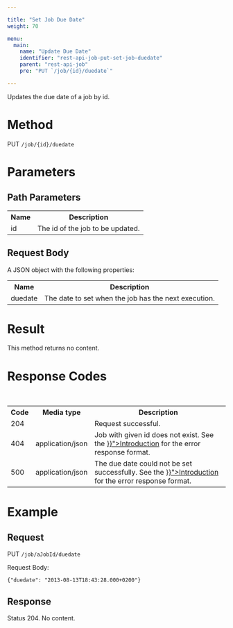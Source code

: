 ```yaml
---

title: "Set Job Due Date"
weight: 70

menu:
  main:
    name: "Update Due Date"
    identifier: "rest-api-job-put-set-job-duedate"
    parent: "rest-api-job"
    pre: "PUT `/job/{id}/duedate`"

---
```



Updates the due date of a job by id.


# Method

PUT `/job/{id}/duedate`


# Parameters

## Path Parameters

<table class="table table-striped">
  <tr>
    <th>Name</th>
    <th>Description</th>
  </tr>
  <tr>
    <td>id</td>
    <td>The id of the job to be updated.</td>
  </tr>
</table>

## Request Body

A JSON object with the following properties:

<table class="table table-striped">
  <tr>
    <th>Name</th>
    <th>Description</th>
  </tr>
  <tr>
    <td>duedate</td>
    <td>The date to set when the job has the next execution.</td>
  </tr>
</table>


# Result

This method returns no content.


# Response Codes

<table class="table table-striped">
  <tr>
    <th>Code</th>
    <th>Media type</th>
    <th>Description</th>
  </tr>
  <tr>
    <td>204</td>
    <td></td>
    <td>Request successful.</td>
  </tr>
  <tr>
    <td>404</td>
    <td>application/json</td>
    <td>Job with given id does not exist. See the <a href="{{< ref "/reference/rest/overview/_index.md#error-handling" >}}">Introduction</a> for the error response format.</td>
  </tr><br>
  <tr>
    <td>500</td>
    <td>application/json</td>
    <td>The due date could not be set successfully. See the <a href="{{< ref "/reference/rest/overview/_index.md#error-handling" >}}">Introduction</a> for the error response format.</td>
  </tr>
</table>


# Example

## Request

PUT `/job/aJobId/duedate`

Request Body:

    {"duedate": "2013-08-13T18:43:28.000+0200"}

## Response

Status 204. No content.

